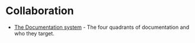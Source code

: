 Collaboration
=============

* [The Documentation system] - The four quadrants of documentation and who they
  target.


[The Documentation system]: https://documentation.divio.com
